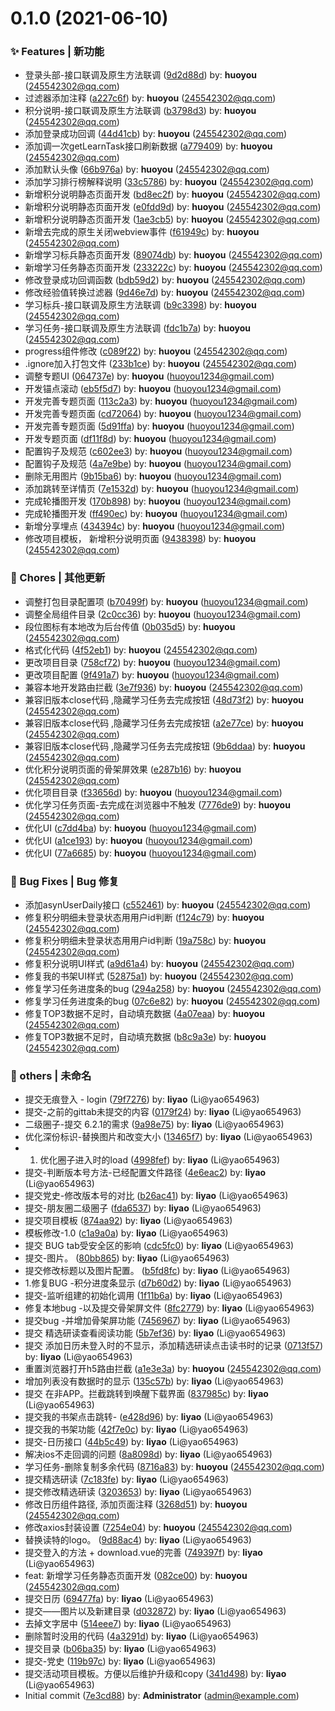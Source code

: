 # 0.1.0 (2021-06-10)


### ✨ Features | 新功能

*  登录头部-接口联调及原生方法联调 ([9d2d88d](http://code.szpgm.com/dute/h5/activity-h5/commit/9d2d88d)) by: **huoyou** (245542302@qq.com)
*  过滤器添加注释 ([a227c6f](http://code.szpgm.com/dute/h5/activity-h5/commit/a227c6f)) by: **huoyou** (245542302@qq.com)
*  积分说明-接口联调及原生方法联调 ([b3798d3](http://code.szpgm.com/dute/h5/activity-h5/commit/b3798d3)) by: **huoyou** (245542302@qq.com)
*  添加登录成功回调 ([44d41cb](http://code.szpgm.com/dute/h5/activity-h5/commit/44d41cb)) by: **huoyou** (245542302@qq.com)
*  添加调一次getLearnTask接口刷新数据 ([a779409](http://code.szpgm.com/dute/h5/activity-h5/commit/a779409)) by: **huoyou** (245542302@qq.com)
*  添加默认头像 ([66b976a](http://code.szpgm.com/dute/h5/activity-h5/commit/66b976a)) by: **huoyou** (245542302@qq.com)
*  添加学习排行榜解释说明 ([33c5786](http://code.szpgm.com/dute/h5/activity-h5/commit/33c5786)) by: **huoyou** (245542302@qq.com)
*  新增积分说明静态页面开发 ([bd8ec2f](http://code.szpgm.com/dute/h5/activity-h5/commit/bd8ec2f)) by: **huoyou** (245542302@qq.com)
*  新增积分说明静态页面开发 ([e0fdd9d](http://code.szpgm.com/dute/h5/activity-h5/commit/e0fdd9d)) by: **huoyou** (245542302@qq.com)
*  新增积分说明静态页面开发 ([1ae3cb5](http://code.szpgm.com/dute/h5/activity-h5/commit/1ae3cb5)) by: **huoyou** (245542302@qq.com)
*  新增去完成的原生关闭webview事件 ([f61949c](http://code.szpgm.com/dute/h5/activity-h5/commit/f61949c)) by: **huoyou** (245542302@qq.com)
*  新增学习标兵静态页面开发 ([89074db](http://code.szpgm.com/dute/h5/activity-h5/commit/89074db)) by: **huoyou** (245542302@qq.com)
*  新增学习任务静态页面开发 ([233222c](http://code.szpgm.com/dute/h5/activity-h5/commit/233222c)) by: **huoyou** (245542302@qq.com)
*  修改登录成功回调函数 ([bdb59d2](http://code.szpgm.com/dute/h5/activity-h5/commit/bdb59d2)) by: **huoyou** (245542302@qq.com)
*  修改经验值转换过滤器 ([9d46e7d](http://code.szpgm.com/dute/h5/activity-h5/commit/9d46e7d)) by: **huoyou** (245542302@qq.com)
*  学习标兵-接口联调及原生方法联调 ([b9c3398](http://code.szpgm.com/dute/h5/activity-h5/commit/b9c3398)) by: **huoyou** (245542302@qq.com)
*  学习任务-接口联调及原生方法联调 ([fdc1b7a](http://code.szpgm.com/dute/h5/activity-h5/commit/fdc1b7a)) by: **huoyou** (245542302@qq.com)
*  progress组件修改 ([c089f22](http://code.szpgm.com/dute/h5/activity-h5/commit/c089f22)) by: **huoyou** (245542302@qq.com)
* .ignore加入打包文件 ([233b1ce](http://code.szpgm.com/dute/h5/activity-h5/commit/233b1ce)) by: **huoyou** (245542302@qq.com)
* 调整专题UI ([064737e](http://code.szpgm.com/dute/h5/activity-h5/commit/064737e)) by: **huoyou** (huoyou1234@gmail.com)
* 开发锚点滚动 ([eb5f5d7](http://code.szpgm.com/dute/h5/activity-h5/commit/eb5f5d7)) by: **huoyou** (huoyou1234@gmail.com)
* 开发完善专题页面 ([113c2a3](http://code.szpgm.com/dute/h5/activity-h5/commit/113c2a3)) by: **huoyou** (huoyou1234@gmail.com)
* 开发完善专题页面 ([cd72064](http://code.szpgm.com/dute/h5/activity-h5/commit/cd72064)) by: **huoyou** (huoyou1234@gmail.com)
* 开发完善专题页面 ([5d91ffa](http://code.szpgm.com/dute/h5/activity-h5/commit/5d91ffa)) by: **huoyou** (huoyou1234@gmail.com)
* 开发专题页面 ([df11f8d](http://code.szpgm.com/dute/h5/activity-h5/commit/df11f8d)) by: **huoyou** (huoyou1234@gmail.com)
* 配置钩子及规范 ([c602ee3](http://code.szpgm.com/dute/h5/activity-h5/commit/c602ee3)) by: **huoyou** (huoyou1234@gmail.com)
* 配置钩子及规范 ([4a7e9be](http://code.szpgm.com/dute/h5/activity-h5/commit/4a7e9be)) by: **huoyou** (huoyou1234@gmail.com)
* 删除无用图片 ([9b15ba6](http://code.szpgm.com/dute/h5/activity-h5/commit/9b15ba6)) by: **huoyou** (huoyou1234@gmail.com)
* 添加跳转至详情页 ([7e1532d](http://code.szpgm.com/dute/h5/activity-h5/commit/7e1532d)) by: **huoyou** (huoyou1234@gmail.com)
* 完成轮播图开发 ([170b898](http://code.szpgm.com/dute/h5/activity-h5/commit/170b898)) by: **huoyou** (huoyou1234@gmail.com)
* 完成轮播图开发 ([ff490ec](http://code.szpgm.com/dute/h5/activity-h5/commit/ff490ec)) by: **huoyou** (huoyou1234@gmail.com)
* 新增分享埋点 ([434394c](http://code.szpgm.com/dute/h5/activity-h5/commit/434394c)) by: **huoyou** (huoyou1234@gmail.com)
* 修改项目模板， 新增积分说明页面 ([9438398](http://code.szpgm.com/dute/h5/activity-h5/commit/9438398)) by: **huoyou** (245542302@qq.com)


### 🎫 Chores | 其他更新

* 调整打包目录配置项 ([b70499f](http://code.szpgm.com/dute/h5/activity-h5/commit/b70499f)) by: **huoyou** (huoyou1234@gmail.com)
* 调整全局组件目录 ([2c0cc36](http://code.szpgm.com/dute/h5/activity-h5/commit/2c0cc36)) by: **huoyou** (huoyou1234@gmail.com)
* 段位图标有本地改为后台传值 ([0b035d5](http://code.szpgm.com/dute/h5/activity-h5/commit/0b035d5)) by: **huoyou** (245542302@qq.com)
* 格式化代码 ([4f52eb1](http://code.szpgm.com/dute/h5/activity-h5/commit/4f52eb1)) by: **huoyou** (245542302@qq.com)
* 更改项目目录 ([758cf72](http://code.szpgm.com/dute/h5/activity-h5/commit/758cf72)) by: **huoyou** (huoyou1234@gmail.com)
* 更改项目配置 ([9f491a7](http://code.szpgm.com/dute/h5/activity-h5/commit/9f491a7)) by: **huoyou** (huoyou1234@gmail.com)
* 兼容本地开发路由拦截 ([3e7f936](http://code.szpgm.com/dute/h5/activity-h5/commit/3e7f936)) by: **huoyou** (245542302@qq.com)
* 兼容旧版本close代码 ,隐藏学习任务去完成按钮 ([48d73f2](http://code.szpgm.com/dute/h5/activity-h5/commit/48d73f2)) by: **huoyou** (245542302@qq.com)
* 兼容旧版本close代码 ,隐藏学习任务去完成按钮 ([a2e77ce](http://code.szpgm.com/dute/h5/activity-h5/commit/a2e77ce)) by: **huoyou** (245542302@qq.com)
* 兼容旧版本close代码 ,隐藏学习任务去完成按钮 ([9b6ddaa](http://code.szpgm.com/dute/h5/activity-h5/commit/9b6ddaa)) by: **huoyou** (245542302@qq.com)
* 优化积分说明页面的骨架屏效果 ([e287b16](http://code.szpgm.com/dute/h5/activity-h5/commit/e287b16)) by: **huoyou** (245542302@qq.com)
* 优化项目目录 ([f33656d](http://code.szpgm.com/dute/h5/activity-h5/commit/f33656d)) by: **huoyou** (huoyou1234@gmail.com)
* 优化学习任务页面-去完成在浏览器中不触发 ([7776de9](http://code.szpgm.com/dute/h5/activity-h5/commit/7776de9)) by: **huoyou** (245542302@qq.com)
* 优化UI ([c7dd4ba](http://code.szpgm.com/dute/h5/activity-h5/commit/c7dd4ba)) by: **huoyou** (huoyou1234@gmail.com)
* 优化UI ([a1ce193](http://code.szpgm.com/dute/h5/activity-h5/commit/a1ce193)) by: **huoyou** (huoyou1234@gmail.com)
* 优化UI ([77a6685](http://code.szpgm.com/dute/h5/activity-h5/commit/77a6685)) by: **huoyou** (huoyou1234@gmail.com)


### 🐛 Bug Fixes | Bug 修复

* 添加asynUserDaily接口 ([c552461](http://code.szpgm.com/dute/h5/activity-h5/commit/c552461)) by: **huoyou** (245542302@qq.com)
* 修复积分明细未登录状态用用户id判断 ([f124c79](http://code.szpgm.com/dute/h5/activity-h5/commit/f124c79)) by: **huoyou** (245542302@qq.com)
* 修复积分明细未登录状态用用户id判断 ([19a758c](http://code.szpgm.com/dute/h5/activity-h5/commit/19a758c)) by: **huoyou** (245542302@qq.com)
* 修复积分说明UI样式 ([a9d61a4](http://code.szpgm.com/dute/h5/activity-h5/commit/a9d61a4)) by: **huoyou** (245542302@qq.com)
* 修复我的书架UI样式 ([52875a1](http://code.szpgm.com/dute/h5/activity-h5/commit/52875a1)) by: **huoyou** (245542302@qq.com)
* 修复学习任务进度条的bug ([294a258](http://code.szpgm.com/dute/h5/activity-h5/commit/294a258)) by: **huoyou** (245542302@qq.com)
* 修复学习任务进度条的bug ([07c6e82](http://code.szpgm.com/dute/h5/activity-h5/commit/07c6e82)) by: **huoyou** (245542302@qq.com)
* 修复TOP3数据不足时，自动填充数据 ([4a07eaa](http://code.szpgm.com/dute/h5/activity-h5/commit/4a07eaa)) by: **huoyou** (245542302@qq.com)
* 修复TOP3数据不足时，自动填充数据 ([b8c9a3e](http://code.szpgm.com/dute/h5/activity-h5/commit/b8c9a3e)) by: **huoyou** (245542302@qq.com)


### 💩 others | 未命名

* 提交无痕登入 - login ([79f7276](http://code.szpgm.com/dute/h5/activity-h5/commit/79f7276)) by: **liyao** (Li@yao654963)
* 提交-之前的gittab未提交的内容 ([0179f24](http://code.szpgm.com/dute/h5/activity-h5/commit/0179f24)) by: **liyao** (Li@yao654963)
* 二级圈子-提交 6.2.1的需求 ([9a98e75](http://code.szpgm.com/dute/h5/activity-h5/commit/9a98e75)) by: **liyao** (Li@yao654963)
* 优化深份标识-替换图片和改变大小 ([13465f7](http://code.szpgm.com/dute/h5/activity-h5/commit/13465f7)) by: **liyao** (Li@yao654963)
* 1. 优化圈子进入时的load ([4998fef](http://code.szpgm.com/dute/h5/activity-h5/commit/4998fef)) by: **liyao** (Li@yao654963)
* 提交-判断版本号方法-已经配置文件路径 ([4e6eac2](http://code.szpgm.com/dute/h5/activity-h5/commit/4e6eac2)) by: **liyao** (Li@yao654963)
* 提交党史-修改版本号的对比 ([b26ac41](http://code.szpgm.com/dute/h5/activity-h5/commit/b26ac41)) by: **liyao** (Li@yao654963)
* 提交-朋友圈二级圈子 ([fda6537](http://code.szpgm.com/dute/h5/activity-h5/commit/fda6537)) by: **liyao** (Li@yao654963)
* 提交项目模板 ([874aa92](http://code.szpgm.com/dute/h5/activity-h5/commit/874aa92)) by: **liyao** (Li@yao654963)
* 模板修改-1.0 ([c1a9a0a](http://code.szpgm.com/dute/h5/activity-h5/commit/c1a9a0a)) by: **liyao** (Li@yao654963)
* 提交 BUG tab受安全区的影响 ([cdc5fc0](http://code.szpgm.com/dute/h5/activity-h5/commit/cdc5fc0)) by: **liyao** (Li@yao654963)
* 提交-图片。 ([80bb865](http://code.szpgm.com/dute/h5/activity-h5/commit/80bb865)) by: **liyao** (Li@yao654963)
* 提交修改标题以及图片配置。 ([b5fd8fc](http://code.szpgm.com/dute/h5/activity-h5/commit/b5fd8fc)) by: **liyao** (Li@yao654963)
* 1.修复BUG -积分进度条显示 ([d7b60d2](http://code.szpgm.com/dute/h5/activity-h5/commit/d7b60d2)) by: **liyao** (Li@yao654963)
* 提交-监听组建的初始化调用 ([1f11b6a](http://code.szpgm.com/dute/h5/activity-h5/commit/1f11b6a)) by: **liyao** (Li@yao654963)
* 修复本地bug -以及提交骨架屏文件 ([8fc2779](http://code.szpgm.com/dute/h5/activity-h5/commit/8fc2779)) by: **liyao** (Li@yao654963)
* 提交bug -并增加骨架屏功能 ([7456967](http://code.szpgm.com/dute/h5/activity-h5/commit/7456967)) by: **liyao** (Li@yao654963)
* 提交 精选研读查看阅读功能 ([5b7ef36](http://code.szpgm.com/dute/h5/activity-h5/commit/5b7ef36)) by: **liyao** (Li@yao654963)
* 提交 添加日历未登入时的不显示，添加精选研读点击读书时的记录 ([0713f57](http://code.szpgm.com/dute/h5/activity-h5/commit/0713f57)) by: **liyao** (Li@yao654963)
* 重置浏览器打开h5路由拦截 ([a1e3e3a](http://code.szpgm.com/dute/h5/activity-h5/commit/a1e3e3a)) by: **huoyou** (245542302@qq.com)
* 增加列表没有数据时的显示 ([135c57b](http://code.szpgm.com/dute/h5/activity-h5/commit/135c57b)) by: **liyao** (Li@yao654963)
* 提交 在非APP。拦截跳转到唤醒下载界面 ([837985c](http://code.szpgm.com/dute/h5/activity-h5/commit/837985c)) by: **liyao** (Li@yao654963)
* 提交我的书架点击跳转- ([e428d96](http://code.szpgm.com/dute/h5/activity-h5/commit/e428d96)) by: **liyao** (Li@yao654963)
* 提交我的书架功能 ([42f7e0c](http://code.szpgm.com/dute/h5/activity-h5/commit/42f7e0c)) by: **liyao** (Li@yao654963)
* 提交-日历接口 ([44b5c49](http://code.szpgm.com/dute/h5/activity-h5/commit/44b5c49)) by: **liyao** (Li@yao654963)
* 解决ios不走回调的问题 ([8a8098d](http://code.szpgm.com/dute/h5/activity-h5/commit/8a8098d)) by: **liyao** (Li@yao654963)
*  学习任务-删除复制多余代码 ([8716a83](http://code.szpgm.com/dute/h5/activity-h5/commit/8716a83)) by: **huoyou** (245542302@qq.com)
* 提交精选研读 ([7c183fe](http://code.szpgm.com/dute/h5/activity-h5/commit/7c183fe)) by: **liyao** (Li@yao654963)
* 提交修改精选研读 ([3203653](http://code.szpgm.com/dute/h5/activity-h5/commit/3203653)) by: **liyao** (Li@yao654963)
*  修改日历组件路径, 添加页面注释 ([3268d51](http://code.szpgm.com/dute/h5/activity-h5/commit/3268d51)) by: **huoyou** (245542302@qq.com)
*  修改axios封装设置 ([7254e04](http://code.szpgm.com/dute/h5/activity-h5/commit/7254e04)) by: **huoyou** (245542302@qq.com)
* 替换读特的logo。 ([9d88ac4](http://code.szpgm.com/dute/h5/activity-h5/commit/9d88ac4)) by: **liyao** (Li@yao654963)
* 提交登入的方法 + download.vue的完善 ([749397f](http://code.szpgm.com/dute/h5/activity-h5/commit/749397f)) by: **liyao** (Li@yao654963)
*  feat:  新增学习任务静态页面开发 ([082ce00](http://code.szpgm.com/dute/h5/activity-h5/commit/082ce00)) by: **huoyou** (245542302@qq.com)
* 提交日历 ([69477fa](http://code.szpgm.com/dute/h5/activity-h5/commit/69477fa)) by: **liyao** (Li@yao654963)
* 提交——图片以及新建目录 ([d032872](http://code.szpgm.com/dute/h5/activity-h5/commit/d032872)) by: **liyao** (Li@yao654963)
* 去掉文字居中 ([514eee7](http://code.szpgm.com/dute/h5/activity-h5/commit/514eee7)) by: **liyao** (Li@yao654963)
* 删除暂时没用的代码 ([4a3291d](http://code.szpgm.com/dute/h5/activity-h5/commit/4a3291d)) by: **liyao** (Li@yao654963)
* 提交目录 ([b06ba35](http://code.szpgm.com/dute/h5/activity-h5/commit/b06ba35)) by: **liyao** (Li@yao654963)
* 提交-党史 ([119b97c](http://code.szpgm.com/dute/h5/activity-h5/commit/119b97c)) by: **liyao** (Li@yao654963)
* 提交活动项目模板。方便以后维护升级和copy ([341d498](http://code.szpgm.com/dute/h5/activity-h5/commit/341d498)) by: **liyao** (Li@yao654963)
* Initial commit ([7e3cd88](http://code.szpgm.com/dute/h5/activity-h5/commit/7e3cd88)) by: **Administrator** (admin@example.com)



